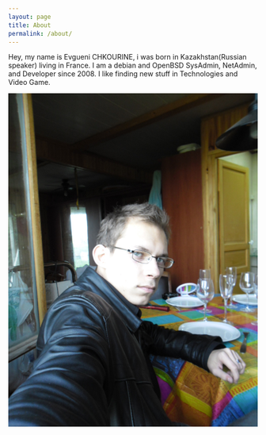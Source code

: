 ```yaml
---
layout: page
title: About
permalink: /about/
---
```


Hey, my name is Evgueni CHKOURINE, i was born in Kazakhstan(Russian speaker) living in France.
I am a debian and OpenBSD SysAdmin, NetAdmin, and Developer since 2008.
I like finding new stuff in Technologies and Video Game.

![A photo of me](/me.jpeg)